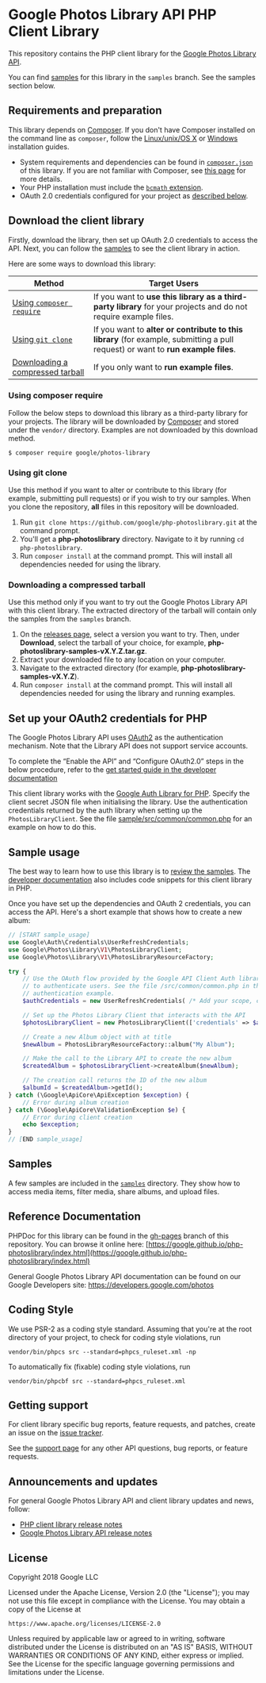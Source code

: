 # Google Photos Library API PHP Client Library

This repository contains the PHP client library for the [Google Photos Library
API](https://developers.google.com/photos).

You can find [samples](#samples) for this library in the `samples` branch. See the samples section below.

## Requirements and preparation
This library depends on [Composer](https://getcomposer.org/). If you don't have Composer installed
on the command line as `composer`, follow the 
[Linux/unix/OS X](https://getcomposer.org/doc/00-intro.md#installation-linux-unix-osx) or 
[Windows](https://getcomposer.org/doc/00-intro.md#installation-windows) installation guides.

*   System requirements and dependencies can be found in [`composer.json`](/google/php-photoslibrary/blob/master/composer.json)
    of this library. If you are not familiar with Composer, see 
    [this page](https://getcomposer.org/doc/01-basic-usage.md) for more details.
*   Your PHP installation must include the [`bcmath` extension](http://php.net/manual/en/book.bc.php).
*   OAuth 2.0 credentials configured for your project as [described below](#set-up-your-oauth2-credentials-for-php).


## Download the client library

Firstly, download the library, then set up OAuth 2.0 credentials to access the API.
Next, you can follow the [samples](#samples) to see the client library in action.

Here are some ways to download this library:

| Method                                                                | Target Users                                                                                                                  |
|-----------------------------------------------------------------------|-------------------------------------------------------------------------------------------------------------------------------|
| [Using `composer require`](#using-composer-require)                   | If you want to **use this library as a third-party library** for your projects and do not require example files.          |
| [Using `git clone`](#using-git-clone)                                 | If you want to **alter or contribute to this library** (for example, submitting a pull request) or want to **run example files**. |
| [Downloading a compressed tarball](#downloading-a-compressed-tarball) | If you only want to **run example files**.                                                                                 |

### Using composer require

Follow the below steps to download this library as a third-party library for your projects.
The library will be downloaded by [Composer](https://getcomposer.org/) and stored under the
`vendor/` directory.
Examples are not downloaded by this download method.


```
$ composer require google/photos-library
```



### Using git clone

Use this method if you want to alter or contribute to this library (for example, submitting pull
requests) or if you wish to try our samples. When you clone the repository, **all** files in this
repository will be downloaded.

1.  Run `git clone https://github.com/google/php-photoslibrary.git` at
    the command prompt.
1.  You'll get a **php-photoslibrary** directory. Navigate to it by running
    `cd php-photoslibrary`.
1.  Run `composer install` at the command prompt. This will install all
    dependencies needed for using the library.

### Downloading a compressed tarball

Use this method only if you want to try out the Google Photos Library API with this client library.
The extracted directory of the tarball will contain only the samples from the `samples` branch.

1.  On the [releases page](https://github.com/google/php-photoslibrary/releases),
    select a version you want to try. Then, under **Download**, select the tarball
    of your choice, for example, **php-photoslibrary-samples-vX.Y.Z.tar.gz**.
1.  Extract your downloaded file to any location on your computer.
1.  Navigate to the extracted directory (for example, **php-photoslibrary-samples-vX.Y.Z**).
1.  Run `composer install` at the command prompt. This will install all dependencies
    needed for using the library and running examples.


## Set up your OAuth2 credentials for PHP

The Google Photos Library API uses [OAuth2](https://oauth.net/2/) as the
authentication mechanism. Note that the Library API does not support service accounts.

To complete the “Enable the API” and “Configure OAuth2.0” steps in the below procedure, refer to
the [get started guide in the developer documentation](https://developers.google.com/photos/library/guides/get-started-php)

This client library works with the [Google Auth Library for PHP](https://github.com/google/google-auth-library-php).
Specify the client secret JSON file when initialising the library.
Use the authentication credentials returned by the auth library when setting up the
`PhotosLibraryClient`. See the file [sample/src/common/common.php](https://github.com/google/php-photoslibrary/tree/samples/src/common/common.php)
for an example on how to do this.

## Sample usage
The best way to learn how to use this library is to [review the samples](#samples).
The [developer documentation](https://developers.google.com/photos) also includes
code snippets for this client library in PHP.

Once you have set up the dependencies and OAuth 2 credentials, you can access
the API.
Here's a short example that shows how to create a new album:
```php
// [START sample_usage]
use Google\Auth\Credentials\UserRefreshCredentials;
use Google\Photos\Library\V1\PhotosLibraryClient;
use Google\Photos\Library\V1\PhotosLibraryResourceFactory;

try {
    // Use the OAuth flow provided by the Google API Client Auth library
    // to authenticate users. See the file /src/common/common.php in the samples for a complete
    // authentication example.
    $authCredentials = new UserRefreshCredentials( /* Add your scope, client secret and refresh token here */ );

    // Set up the Photos Library Client that interacts with the API
    $photosLibraryClient = new PhotosLibraryClient(['credentials' => $authCredentials]);

    // Create a new Album object with at title
    $newAlbum = PhotosLibraryResourceFactory::album("My Album");

    // Make the call to the Library API to create the new album
    $createdAlbum = $photosLibraryClient->createAlbum($newAlbum);

    // The creation call returns the ID of the new album
    $albumId = $createdAlbum->getId();
} catch (\Google\ApiCore\ApiException $exception) {
    // Error during album creation
} catch (\Google\ApiCore\ValidationException $e) {
    // Error during client creation
    echo $exception;
}
// [END sample_usage]
```

## Samples
A few samples are included in the [`samples`](https://github.com/google/php-photoslibrary/tree/samples) directory.
They show how to access media items, filter media, share albums, and upload files.

## Reference Documentation

PHPDoc for this library can be found in the [gh-pages](https://github.com/google/photos-library-php-lib/tree/gh-pages) branch of this repository.
You can browse it online here: [https://google.github.io/php-photoslibrary/index.html](https://google.github.io/php-photoslibrary/index.html)

General Google Photos Library API documentation can be found on our Google Developers
site: https://developers.google.com/photos

## Coding Style

We use PSR-2 as a coding style standard. Assuming that you're at the root
directory of your project, to check for coding style violations,
run

```
vendor/bin/phpcs src --standard=phpcs_ruleset.xml -np
```

To automatically fix (fixable) coding style violations, run

```
vendor/bin/phpcbf src --standard=phpcs_ruleset.xml
```

## Getting support

For client library specific bug reports, feature requests, and patches,
create an issue on the [issue
tracker](https://github.com/google/php-photoslibrary/issues).

See the [support page](https://developers.google.com/photos/library/support/how-to-get-help)
for any other API questions, bug reports, or feature requests.

## Announcements and updates

For general Google Photos Library API and client library updates and news, follow:

*   [PHP client library release notes](https://github.com/google/php-photoslibrary/releases)
*   [Google Photos Library API release notes](https://developers.google.com/photos/library/support/release-notes)

## License

Copyright 2018 Google LLC

Licensed under the Apache License, Version 2.0 (the "License");
you may not use this file except in compliance with the License.
You may obtain a copy of the License at

    https://www.apache.org/licenses/LICENSE-2.0

Unless required by applicable law or agreed to in writing, software
distributed under the License is distributed on an "AS IS" BASIS,
WITHOUT WARRANTIES OR CONDITIONS OF ANY KIND, either express or implied.
See the License for the specific language governing permissions and
limitations under the License.

